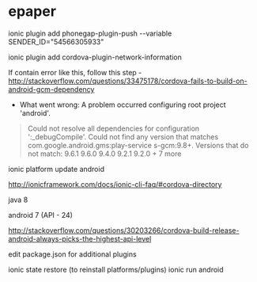# epaper

ionic plugin add phonegap-plugin-push --variable SENDER_ID="54566305933"

ionic plugin add cordova-plugin-network-information

If contain error like this, follow this step - http://stackoverflow.com/questions/33475178/cordova-fails-to-build-on-android-gcm-dependency
* What went wrong:
A problem occurred configuring root project 'android'.
> Could not resolve all dependencies for configuration ':_debugCompile'.
   > Could not find any version that matches com.google.android.gms:play-service
s-gcm:9.8+.
     Versions that do not match:
         9.6.1
         9.6.0
         9.4.0
         9.2.1
         9.2.0
         + 7 more
         
ionic platform update android

http://ionicframework.com/docs/ionic-cli-faq/#cordova-directory

java 8

android 7 (API - 24)

http://stackoverflow.com/questions/30203266/cordova-build-release-android-always-picks-the-highest-api-level

edit package.json for additional plugins

ionic state restore (to reinstall platforms/plugins)
ionic run android